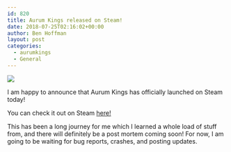 ```yaml
---
id: 820
title: Aurum Kings released on Steam!
date: 2018-07-25T02:16:02+00:00
author: Ben Hoffman
layout: post
categories:
  - aurumkings
  - General
---
```



<img id="projectBanner" src="{{ site.url }}/media/AurumKings_banner_600x150.jpg"/>

I am happy to announce that Aurum Kings has officially launched on Steam today!

You can check it out on Steam <a href="https://store.steampowered.com/app/848460/Aurum_Kings/" target="_blank" rel="noopener">here!</a>

This has been a long journey for me which I learned a whole load of stuff from, and there will definitely be a post mortem coming soon! For now, I am going to be waiting for bug reports, crashes, and posting updates.
